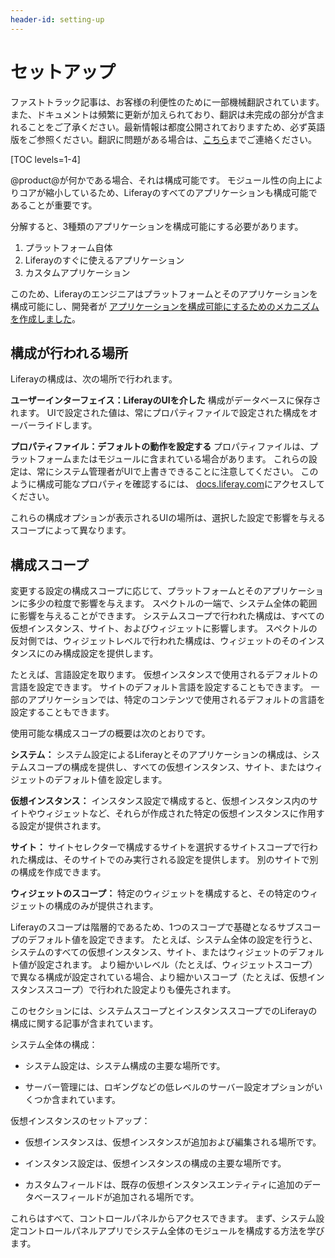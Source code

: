 ```yaml
---
header-id: setting-up
---
```


# セットアップ

<p class="alert alert-info"><span class="wysiwyg-color-blue120">ファストトラック記事は、お客様の利便性のために一部機械翻訳されています。また、ドキュメントは頻繁に更新が加えられており、翻訳は未完成の部分が含まれることをご了承ください。最新情報は都度公開されておりますため、必ず英語版をご参照ください。翻訳に問題がある場合は、<a href="mailto:support-content-jp@liferay.com">こちら</a>までご連絡ください。</span></p>

[TOC levels=1-4]

@product@が何かである場合、それは構成可能です。 モジュール性の向上によりコアが縮小しているため、Liferayのすべてのアプリケーションも構成可能であることが重要です。

分解すると、3種類のアプリケーションを構成可能にする必要があります。

1.  プラットフォーム自体
2.  Liferayのすぐに使えるアプリケーション
3.  カスタムアプリケーション

このため、Liferayのエンジニアはプラットフォームとそのアプリケーションを構成可能にし、開発者が [アプリケーションを構成可能にするためのメカニズムを作成しました](/docs/7-1/tutorials/-/knowledge_base/t/configurable-applications)。

## 構成が行われる場所

Liferayの構成は、次の場所で行われます。

**ユーザーインターフェイス：LiferayのUIを介した** 構成がデータベースに保存されます。 UIで設定された値は、常にプロパティファイルで設定された構成をオーバーライドします。

**プロパティファイル：デフォルトの動作を設定する** プロパティファイルは、プラットフォームまたはモジュールに含まれている場合があります。 これらの設定は、常にシステム管理者がUIで上書きできることに注意してください。 このように構成可能なプロパティを確認するには、 [docs.liferay.com](https://docs.liferay.com/portal/7.1-latest/propertiesdoc)にアクセスしてください。

これらの構成オプションが表示されるUIの場所は、選択した設定で影響を与えるスコープによって異なります。

## 構成スコープ

変更する設定の構成スコープに応じて、プラットフォームとそのアプリケーションに多少の粒度で影響を与えます。 スペクトルの一端で、システム全体の範囲に影響を与えることができます。 システムスコープで行われた構成は、すべての仮想インスタンス、サイト、およびウィジェットに影響します。 スペクトルの反対側では、ウィジェットレベルで行われた構成は、ウィジェットのそのインスタンスにのみ構成設定を提供します。

たとえば、言語設定を取ります。 仮想インスタンスで使用されるデフォルトの言語を設定できます。 サイトのデフォルト言語を設定することもできます。 一部のアプリケーションでは、特定のコンテンツで使用されるデフォルトの言語を設定することもできます。

使用可能な構成スコープの概要は次のとおりです。

**システム：** システム設定によるLiferayとそのアプリケーションの構成は、システムスコープの構成を提供し、すべての仮想インスタンス、サイト、またはウィジェットのデフォルト値を設定します。

**仮想インスタンス：** インスタンス設定で構成すると、仮想インスタンス内のサイトやウィジェットなど、それらが作成された特定の仮想インスタンスに作用する設定が提供されます。

**サイト：** サイトセレクターで構成するサイトを選択するサイトスコープで行われた構成は、そのサイトでのみ実行される設定を提供します。 別のサイトで別の構成を作成できます。

**ウィジェットのスコープ：** 特定のウィジェットを構成すると、その特定のウィジェットの構成のみが提供されます。

Liferayのスコープは階層的であるため、1つのスコープで基礎となるサブスコープのデフォルト値を設定できます。 たとえば、システム全体の設定を行うと、システムのすべての仮想インスタンス、サイト、またはウィジェットのデフォルト値が設定されます。 より細かいレベル（たとえば、ウィジェットスコープ）で異なる構成が設定されている場合、より細かいスコープ（たとえば、仮想インスタンススコープ）で行われた設定よりも優先されます。

このセクションには、システムスコープとインスタンススコープでのLiferayの構成に関する記事が含まれています。

システム全体の構成：

  - システム設定は、システム構成の主要な場所です。

  - サーバー管理には、ロギングなどの低レベルのサーバー設定オプションがいくつか含まれています。

仮想インスタンスのセットアップ：

  - 仮想インスタンスは、仮想インスタンスが追加および編集される場所です。

  - インスタンス設定は、仮想インスタンスの構成の主要な場所です。

  - カスタムフィールドは、既存の仮想インスタンスエンティティに追加のデータベースフィールドが追加される場所です。

これらはすべて、コントロールパネルからアクセスできます。 まず、システム設定コントロールパネルアプリでシステム全体のモジュールを構成する方法を学びます。
